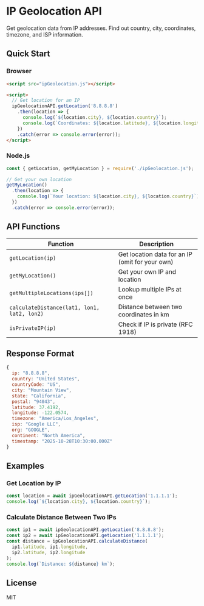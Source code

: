# IP Geolocation API

Get geolocation data from IP addresses. Find out country, city, coordinates, timezone, and ISP information.

## Quick Start

### Browser
```html
<script src="ipGeolocation.js"></script>

<script>
  // Get location for an IP
  ipGeolocationAPI.getLocation('8.8.8.8')
    .then(location => {
      console.log(`${location.city}, ${location.country}`);
      console.log(`Coordinates: ${location.latitude}, ${location.longitude}`);
    })
    .catch(error => console.error(error));
</script>
```

### Node.js
```javascript
const { getLocation, getMyLocation } = require('./ipGeolocation.js');

// Get your own location
getMyLocation()
  .then(location => {
    console.log(`Your location: ${location.city}, ${location.country}`);
  })
  .catch(error => console.error(error));
```

## API Functions

| Function | Description |
|----------|-------------|
| `getLocation(ip)` | Get location data for an IP (omit for your own) |
| `getMyLocation()` | Get your own IP and location |
| `getMultipleLocations(ips[])` | Lookup multiple IPs at once |
| `calculateDistance(lat1, lon1, lat2, lon2)` | Distance between two coordinates in km |
| `isPrivateIP(ip)` | Check if IP is private (RFC 1918) |

## Response Format

```javascript
{
  ip: "8.8.8.8",
  country: "United States",
  countryCode: "US",
  city: "Mountain View",
  state: "California",
  postal: "94043",
  latitude: 37.4192,
  longitude: -122.0574,
  timezone: "America/Los_Angeles",
  isp: "Google LLC",
  org: "GOOGLE",
  continent: "North America",
  timestamp: "2025-10-28T10:30:00.000Z"
}
```

## Examples

### Get Location by IP
```javascript
const location = await ipGeolocationAPI.getLocation('1.1.1.1');
console.log(`${location.city}, ${location.country}`);
```

### Calculate Distance Between Two IPs
```javascript
const ip1 = await ipGeolocationAPI.getLocation('8.8.8.8');
const ip2 = await ipGeolocationAPI.getLocation('1.1.1.1');
const distance = ipGeolocationAPI.calculateDistance(
  ip1.latitude, ip1.longitude, 
  ip2.latitude, ip2.longitude
);
console.log(`Distance: ${distance} km`);
```

## License

MIT
